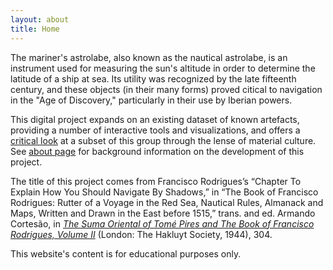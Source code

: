 ```yaml
---
layout: about
title: Home
---
```


<p class="firstonindex">The mariner's astrolabe, also known as the nautical astrolabe, is an instrument used for measuring the sun's altitude in order to determine the latitude of a ship at sea. Its utility was recognized by the late fifteenth century, and these objects (in their many forms) proved citical to navigation in the "Age of Discovery," particularly in their use by Iberian powers.</p>

This digital project expands on an existing dataset of known artefacts, providing a number of interactive tools and visualizations, and offers a [critical look](./essay.html) at a subset of this group through the lense of material culture. See [about page](./about.html) for background information on the development of this project.

The title of this project comes from Francisco Rodrigues’s “Chapter To Explain How You Should Navigate By Shadows,” in “The Book of Francisco Rodrigues: Rutter of a Voyage in the Red Sea, Nautical Rules, Almanack and Maps, Written and Drawn in the East before 1515,” trans. and ed. Armando Cortesão, in [<i>The Suma Oriental of Tomé Pires and The Book of Francisco Rodrigues, Volume II</i>](https://archive.org/details/McGillLibrary-136388-15666/page/n93/mode/1up) (London: The Hakluyt Society, 1944), 304.

This website's content is for educational purposes only.

